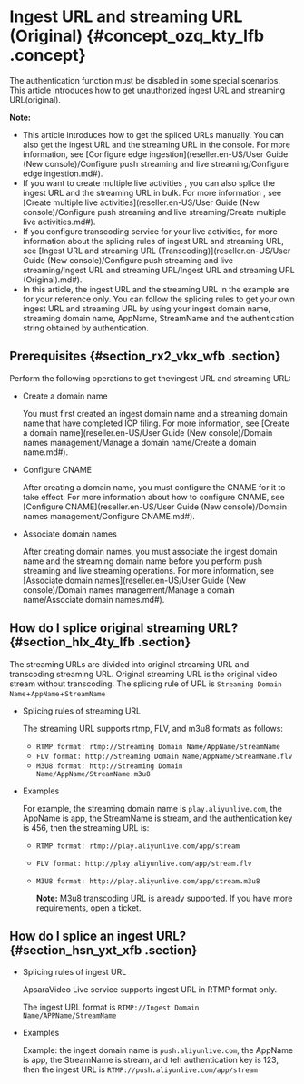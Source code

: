 # Ingest URL and streaming URL \(Original\) {#concept_ozq_kty_lfb .concept}

The authentication function must be disabled in some special scenarios. This article introduces how to get unauthorized ingest URL and streaming URL\(original\).

**Note:** 

-   This article introduces how to get the spliced URLs manually. You can also get the ingest URL and the streaming URL in the console. For more information, see [Configure edge ingestion](reseller.en-US/User Guide (New console)/Configure push streaming and live streaming/Configure edge ingestion.md#).
-   If you want to create multiple live activities , you can also splice the ingest URL and the streaming URL in bulk. For more information , see [Create multiple live activities](reseller.en-US/User Guide (New console)/Configure push streaming and live streaming/Create multiple live activities.md#).
-   If you configure transcoding service for your live activities, for more information about the splicing rules of ingest URL and streaming URL, see [Ingest URL and streaming URL \(Transcoding\)](reseller.en-US/User Guide (New console)/Configure push streaming and live streaming/Ingest URL and streaming URL/Ingest URL and streaming URL (Original).md#).
-   In this article, the ingest URL and the streaming URL in the example are for your reference only. You can follow the splicing rules to get your own ingest URL and streaming URL by using your ingest domain name, streaming domain name, AppName, StreamName and the authentication string obtained by authentication.

## Prerequisites {#section_rx2_vkx_wfb .section}

Perform the following operations to get thevingest URL and streaming URL:

-   Create a domain name

    You must first created an ingest domain name and a streaming domain name that have completed ICP filing. For more information, see [Create a domain name](reseller.en-US/User Guide (New console)/Domain names management/Manage a domain name/Create a domain name.md#).

-   Configure CNAME

    After creating a domain name, you must configure the CNAME for it to take effect. For more information about how to configure CNAME, see [Configure CNAME](reseller.en-US/User Guide (New console)/Domain names management/Configure CNAME.md#).

-   Associate domain names

    After creating domain names, you must associate the ingest domain name and the streaming domain name before you perform push streaming and live streaming operations. For more information, see [Associate domain names](reseller.en-US/User Guide (New console)/Domain names management/Manage a domain name/Associate domain names.md#).


## How do I splice original streaming URL? {#section_hlx_4ty_lfb .section}

The streaming URLs are divided into original streaming URL and transcoding streaming URL. Original streaming URL is the original video stream without transcoding. The splicing rule of URL is `Streaming Domain Name`+`AppName`+`StreamName`

-   Splicing rules of streaming URL

    The streaming URL supports rtmp, FLV, and m3u8 formats as follows:

    -   `RTMP format: rtmp://Streaming Domain Name/AppName/StreamName`
    -   `FLV format: http://Streaming Domain Name/AppName/StreamName.flv`
    -   `M3U8 format: http://Streaming Domain Name/AppName/StreamName.m3u8`
-   Examples

    For example, the streaming domain name is `play.aliyunlive.com`, the AppName is app, the StreamName is stream, and the authentication key is 456, then the streaming URL is:

    -   `RTMP format: rtmp://play.aliyunlive.com/app/stream`
    -   `FLV format: http://play.aliyunlive.com/app/stream.flv`
    -   `M3U8 format: http://play.aliyunlive.com/app/stream.m3u8`

        **Note:** M3u8 transcoding URL is already supported. If you have more requirements, open a ticket.


## How do I splice an ingest URL? {#section_hsn_yxt_xfb .section}

-   Splicing rules of ingest URL

    ApsaraVideo Live service supports ingest URL in RTMP format only.

    The ingest URL format is `RTMP://Ingest Domain Name/APPName/StreamName`

-   Examples

    Example: the ingest domain name is `push.aliyunlive.com`, the AppName is app, the StreamName is stream, and teh authentication key is 123, then the ingest URL is `RTMP://push.aliyunlive.com/app/stream`


